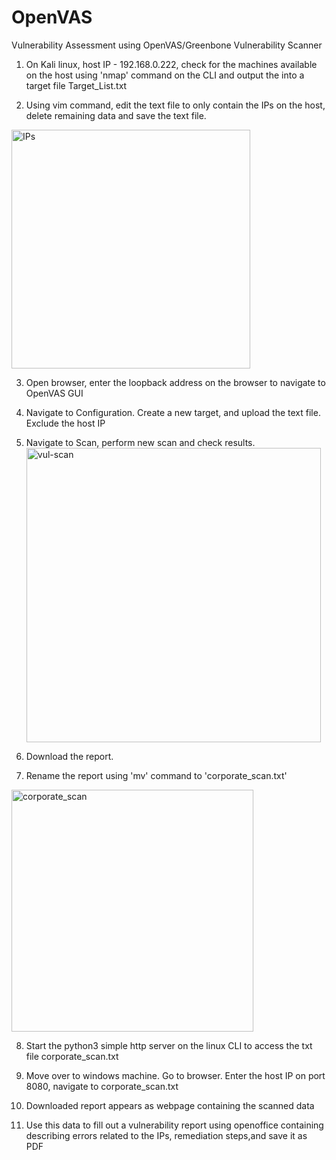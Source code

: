 # OpenVAS
Vulnerability Assessment using OpenVAS/Greenbone Vulnerability Scanner

 1. On Kali linux, host IP - 192.168.0.222, check for the machines available on the host using 'nmap' command on the CLI and output the into a target file
Target_List.txt

 2. Using vim command, edit the text file to only contain the IPs on the host, delete remaining data and save the text file.
   <img width="382" alt="IPs" src="https://user-images.githubusercontent.com/89782464/230750068-faa69139-7be4-483f-9416-ace729976944.PNG">


3. Open browser, enter the loopback address on the browser to navigate to OpenVAS GUI

4. Navigate to Configuration. Create a new target, and upload the text file. Exclude the host IP

5. Navigate to Scan, perform new scan and check results.
   <img width="471" alt="vul-scan" src="https://user-images.githubusercontent.com/89782464/230750072-a1d48fdc-7bbe-48a3-97d4-497eb07aba96.PNG">


6. Download the report.

7. Rename the report using 'mv' command to 'corporate_scan.txt'
  <img width="387" alt="corporate_scan" src="https://user-images.githubusercontent.com/89782464/230750077-05d59383-7562-47ca-93ef-8880c32a1d61.PNG">


8. Start the python3 simple http server on the linux CLI to access the txt file corporate_scan.txt

9. Move over to windows machine. Go to browser. Enter the host IP on port 8080, navigate to corporate_scan.txt

10. Downloaded report appears as webpage containing the scanned data

11. Use this data to fill out a vulnerability report using openoffice containing describing errors related to the IPs, remediation steps,and save it as PDF
